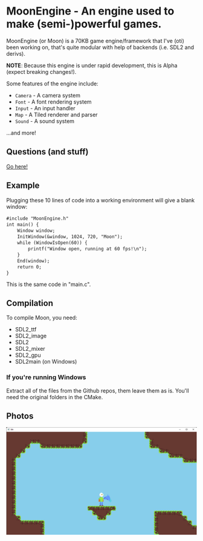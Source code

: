 # MoonEngine - An engine used to make (semi-)powerful games.
MoonEngine (or Moon) is a 70KB game engine/framework that I've (oti) been working on, that's quite modular with help of backends (i.e. SDL2 and derivs).

**NOTE**: Because this engine is under rapid development, this is Alpha (expect breaking changes!).

Some features of the engine include:

- `Camera` - A camera system
- `Font` - A font rendering system
- `Input` - An input handler
- `Map` - A Tiled renderer and parser
- `Sound` - A sound system

...and more!

## Questions (and stuff)

[Go here!](FAQ.md)

## Example
Plugging these 10 lines of code into a working environment will give a blank window:
```
#include "MoonEngine.h"
int main() {
	Window window;
	InitWindow(&window, 1024, 720, "Moon");
	while (WindowIsOpen(60)) {
		printf("Window open, running at 60 fps!\n");
	}
	End(window);
	return 0;
}
```

This is the same code in "main.c".

## Compilation
To compile Moon, you need:

- SDL2_ttf
- SDL2_image
- SDL2
- SDL2_mixer
- SDL2_gpu
- SDL2main (on Windows)

### If you're running Windows
Extract all of the files from the Github repos, them leave them as is. You'll need the original folders in the CMake.

## Photos
![Photo of Blit, my game](Blit.png)